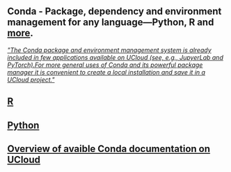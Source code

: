 
## **Conda** - Package, dependency and environment management for any language—Python, R and [more](https://docs.conda.io/en/latest/).


[*"The Conda package and environment management system is already included in few applications available on UCloud (see, e.g., JupyerLab and PyTorch).For more general uses of Conda and its powerful package manager it is convenient to create a local installation and save it in a UCloud project."*](https://docs.cloud.sdu.dk/hands-on/conda-setup.html?highlight=conda)

## [R](https://github.com/CBS-HPC/UCloud-Tutorials/blob/main/Conda/Conda_R.ipynb)

## [Python](https://github.com/CBS-HPC/UCloud-Tutorials/blob/main/Conda/Conda_Python.ipynb)


## [Overview of avaible Conda documentation on UCloud](https://docs.cloud.sdu.dk/search.html?q=Conda&check_keywords=yes&area=default) 
